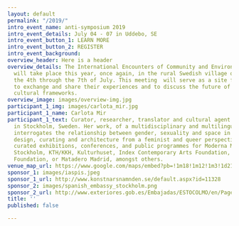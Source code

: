```yaml
---
layout: default
permalink: "/2019/"
intro_event_name: anti-symposium 2019
intro_event_details: July 04 - 07 in Uddebo, SE
intro_event_button_1: LEARN MORE
intro_event_button_2: REGISTER
intro_event_background: 
overview_header: Here is a header
overview_details: The International Encounters of Community and Environmental Sociology
  will take place this year, once again, in the rural Swedish village of Uddebo from
  the 4th through the 7th of July. This meeting  will serve as a site for participants
  to exchange and share their experiences and to discuss the future of independent
  cultural frameworks.
overview_image: images/overview-img.jpg
participant_1_img: images/carlota_mir.jpg
participant_1_name: Carlota Mir
participant_1_text: Curator, researcher, translator and cultural agent currently based
  in Stockholm, Sweden. Her work, of a multidisciplinary and multilingual nature,
  interrogates the relationship between gender, sexuality and space in visual culture,
  design, curating and architecture from a feminist and queer perspective. She has
  curated exhibitions, conferences, and public programmes for Moderna Museet, EUNIC
  Stockholm, KTH/KKH, Kulturhuset, Index Contemporary Arts Foundation, Global Challenges
  Foundation, or Matadero Madrid, amongst others.
venue_map_url: https://www.google.com/maps/embed?pb=!1m18!1m12!1m3!1d2145.133829626117!2d13.258032815998122!3d57.47605658104915!2m3!1f0!2f0!3f0!3m2!1i1024!2i768!4f13.1!3m3!1m2!1s0x46506544ea0d7421%3A0x7e71fd9d71d8830a!2sUllasj%C3%B6gatan%207B%2C%20514%2092%20Uddebo!5e0!3m2!1sen!2sse!4v1579089490398!5m2!1sen!2sse
sponsor_1: images/iaspis.jpeg
sponsor_1_url: http://www.konstnarsnamnden.se/default.aspx?id=11328
sponsor_2: images/spanish_embassy_stockholm.png
sponsor_2_url: http://www.exteriores.gob.es/Embajadas/ESTOCOLMO/en/Pages/inicio.aspx
title: ''
published: false

---
```

